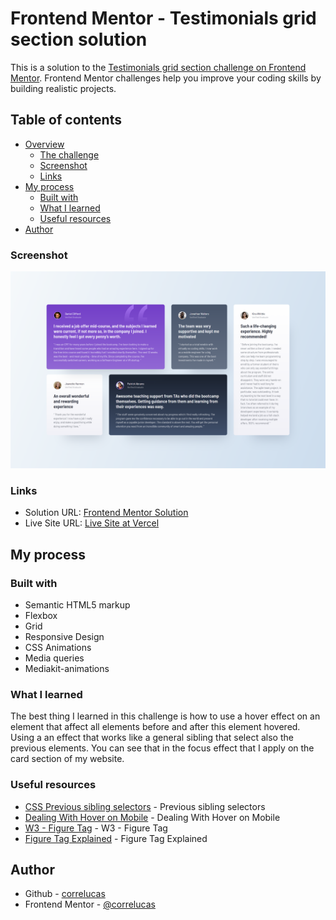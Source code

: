 # Frontend Mentor - Testimonials grid section solution

This is a solution to the [Testimonials grid section challenge on Frontend Mentor](https://www.frontendmentor.io/challenges/testimonials-grid-section-Nnw6J7Un7). Frontend Mentor challenges help you improve your coding skills by building realistic projects. 

## Table of contents

- [Overview](#overview)
  - [The challenge](#the-challenge)
  - [Screenshot](#screenshot)
  - [Links](#links)
- [My process](#my-process)
  - [Built with](#built-with)
  - [What I learned](#what-i-learned)
  - [Useful resources](#useful-resources)
- [Author](#author)


### Screenshot

![](./screenshot/screenshot-desktop.png)

### Links

- Solution URL: [Frontend Mentor Solution](https://www.frontendmentor.io/solutions/testimonials-grid-section-vanilla-css-focus-effect-custom-design-e5bIzU3vZN)
- Live Site URL: [Live Site at Vercel](https://testimonials-grid-section-nine-ivory.vercel.app/)
## My process

### Built with

- Semantic HTML5 markup
- Flexbox
- Grid
- Responsive Design
- CSS Animations
- Media queries
- Mediakit-animations

### What I learned

The best thing I learned in this challenge is how to use a hover effect on an element that affect all elements before and after this element hovered.
Using a an effect that works like a general sibling that select also the previous elements. You can see that in the focus effect that I apply on the card section of my website.

### Useful resources

- [CSS Previous sibling selectors](https://medium.com/free-code-camp/how-to-make-the-impossible-possible-in-css-with-a-little-creativity-bd96bb42b29d) - Previous sibling selectors
- [Dealing With Hover on Mobile](https://www.youtube.com/watch?v=uuluAyw9AI0) - Dealing With Hover on Mobile
- [W3 - Figure Tag](https://www.w3schools.com/tags/tag_figure.asp) - W3 - Figure Tag
- [Figure Tag Explained](https://www.youtube.com/watch?v=JdagGAxAow0) - Figure Tag Explained


## Author

- Github - [correlucas](https://github.com/correlucas/)
- Frontend Mentor - [@correlucas](https://www.frontendmentor.io/profile/correlucas)
